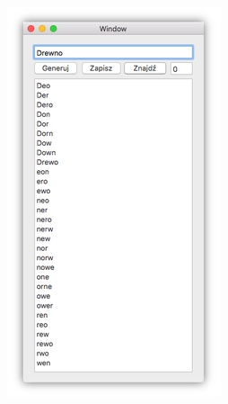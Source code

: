 <p align="center">
  <img src ="https://raw.githubusercontent.com/anatol-karlinski/Anagram-generator/master/Generator.png" />
</p>
